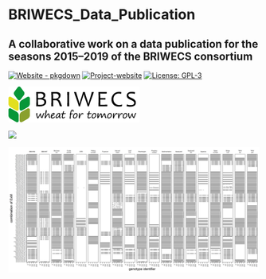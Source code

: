 
<!-- README.md is generated from README.Rmd. Please edit that file -->

# BRIWECS_Data_Publication

## A collaborative work on a data publication for the seasons 2015–2019 of the BRIWECS consortium

[![Website -
pkgdown](https://img.shields.io/badge/data-overview-blue)](https://tillrose.github.io/BRIWECS_Data_Publication/data_overview.html)
[![Project-website](https://img.shields.io/badge/Project-website-darkgreen)](https://www.igps.uni-hannover.de/de/forschung/forschungsprojekte/detailansicht/projects/forschungsverbund-briwecs)
[![License:
GPL-3](https://img.shields.io/badge/License-GPL3-orange)](https://www.r-project.org/Licenses/)

<img
src="https://github.com/tillrose/BRIWECS_Data_Publication/blob/main/figure/BRIWECS_logo.png"
data-fig-align="center" />

<img
src="grid::grid.raster(%20tiff::readTIFF(%20https://github.com/tillrose/BRIWECS_Data_Publication/blob/main/figure/data_number.tiff%20))"
data-fig-align="center" />

<img
src="https://github.com/tillrose/BRIWECS_Data_Publication/blob/main/figure/data_point.tiff"
data-fig-align="center" />
